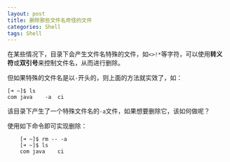 ```yaml
---
layout: post
title: 删除那些文件名奇怪的文件
categories: Shell
tags: Shell
---
```


在某些情况下，目录下会产生文件名特殊的文件，如`<>!*`等字符，可以使用**转义符**或**双引号**来控制文件名，从而进行删除。

但如果特殊的文件名是以`-`开头的，则上面的方法就实效了，如：

    [➜ ~]$ ls
    com	java	-a	ci
    
该目录下产生了一个特殊文件名的`-a`文件，如果想要删除它，该如何做呢？

使用如下命令即可实现删除：
    
        [➜ ~]$ rm -- -a
        [➜ ~]$ ls
        com	java	ci
        

        